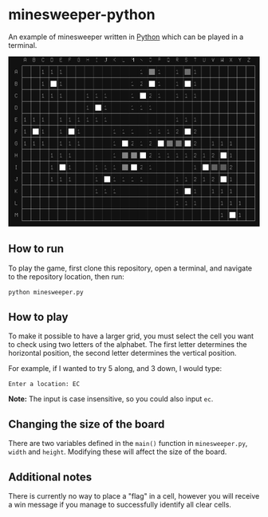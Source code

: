 # minesweeper-python

An example of minesweeper written in [Python](https://www.python.org/) which can
be played in a terminal.

![Screenshot of CLI](screenshot.jpg)

## How to run

To play the game, first clone this repository, open a terminal, and navigate to
the repository location, then run:
```bash
python minesweeper.py
```

## How to play

To make it possible to have a larger grid, you must select the cell you want to
check using two letters of the alphabet. The first letter determines the
horizontal position, the second letter determines the vertical position.

For example, if I wanted to try 5 along, and 3 down, I would type:
```
Enter a location: EC
```

**Note:** The input is case insensitive, so you could also input `ec`.

## Changing the size of the board

There are two variables defined in the `main()` function in `minesweeper.py`,
`width` and `height`. Modifying these will affect the size of the board.

## Additional notes

There is currently no way to place a "flag" in a cell, however you will receive
a win message if you manage to successfully identify all clear cells.
